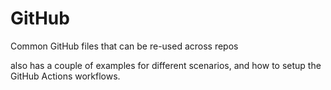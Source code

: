 # GitHub

Common GitHub files that can be re-used across repos

also has a couple of examples for different scenarios, and how to setup the GitHub Actions workflows.
